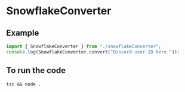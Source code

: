 # SnowflakeConverter

## Example
```ts
import { SnowflakeConverter } from "./snowflakeConverter";
console.log(SnowflakeConverter.convert("Discord user ID here."));
```

## To run the code
```
tsc && node .
```